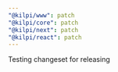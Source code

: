 ```yaml
---
"@kilpi/www": patch
"@kilpi/core": patch
"@kilpi/next": patch
"@kilpi/react": patch
---
```


Testing changeset for releasing
